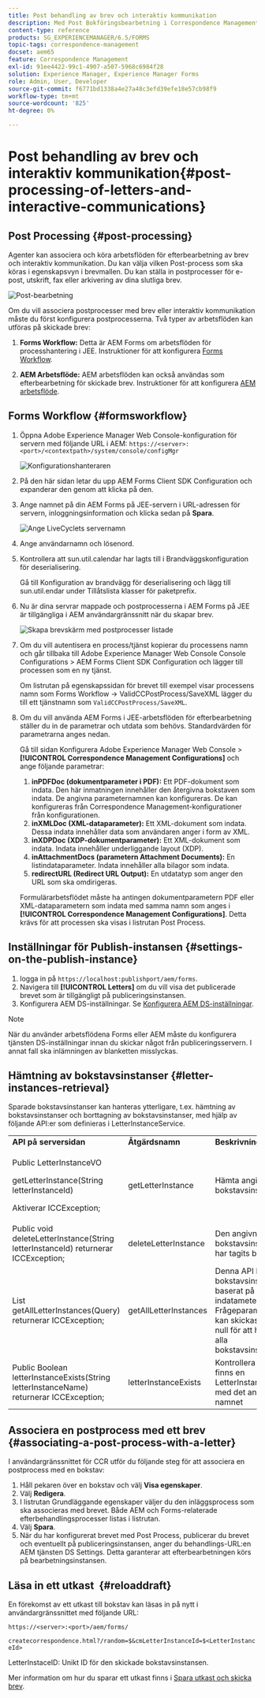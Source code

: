 ```yaml
---
title: Post behandling av brev och interaktiv kommunikation
description: Med Post Bokföringsbearbetning i Correspondence Management kan ni skapa AEM- och Forms-postprocesser, som utskrift och e-post, och integrera dem med era brev.
content-type: reference
products: SG_EXPERIENCEMANAGER/6.5/FORMS
topic-tags: correspondence-management
docset: aem65
feature: Correspondence Management
exl-id: 91ee4422-99c1-4907-a507-5968c6984f28
solution: Experience Manager, Experience Manager Forms
role: Admin, User, Developer
source-git-commit: f6771bd1338a4e27a48c3efd39efe18e57cb98f9
workflow-type: tm+mt
source-wordcount: '825'
ht-degree: 0%

---
```


# Post behandling av brev och interaktiv kommunikation{#post-processing-of-letters-and-interactive-communications}

## Post Processing {#post-processing}

Agenter kan associera och köra arbetsflöden för efterbearbetning av brev och interaktiv kommunikation. Du kan välja vilken Post-process som ska köras i egenskapsvyn i brevmallen. Du kan ställa in postprocesser för e-post, utskrift, fax eller arkivering av dina slutliga brev.

![Post-bearbetning](assets/ppoverview.png)

Om du vill associera postprocesser med brev eller interaktiv kommunikation måste du först konfigurera postprocesserna. Två typer av arbetsflöden kan utföras på skickade brev:

1. **Forms Workflow:** Detta är AEM Forms om arbetsflöden för processhantering i JEE. Instruktioner för att konfigurera [Forms Workflow](#formsworkflow).

1. **AEM Arbetsflöde:** AEM arbetsflöden kan också användas som efterbearbetning för skickade brev. Instruktioner för att konfigurera [AEM arbetsflöde](../../forms/using/aem-forms-workflow.md).

## Forms Workflow {#formsworkflow}

1. Öppna Adobe Experience Manager Web Console-konfiguration för servern med följande URL i AEM: `https://<server>:<port>/<contextpath>/system/console/configMgr`

   ![Konfigurationshanteraren](assets/2configmanager-1.png)

1. På den här sidan letar du upp AEM Forms Client SDK Configuration och expanderar den genom att klicka på den.
1. Ange namnet på din AEM Forms på JEE-servern i URL-adressen för servern, inloggningsinformation och klicka sedan på **Spara**.

   ![Ange LiveCyclets servernamn](assets/1cofigmanager.png)

1. Ange användarnamn och lösenord.
1. Kontrollera att sun.util.calendar har lagts till i Brandväggskonfiguration för deserialisering.

   Gå till Konfiguration av brandvägg för deserialisering och lägg till sun.util.endar under Tillåtslista klasser för paketprefix.

1. Nu är dina servrar mappade och postprocesserna i AEM Forms på JEE är tillgängliga i AEM användargränssnitt när du skapar brev.

   ![Skapa brevskärm med postprocesser listade](assets/0configmanager.png)

1. Om du vill autentisera en process/tjänst kopierar du processens namn och går tillbaka till Adobe Experience Manager Web Console Console Configurations > AEM Forms Client SDK Configuration och lägger till processen som en ny tjänst.

   Om listrutan på egenskapssidan för brevet till exempel visar processens namn som Forms Workflow -> ValidCCPostProcess/SaveXML lägger du till ett tjänstnamn som `ValidCCPostProcess/SaveXML`.

1. Om du vill använda AEM Forms i JEE-arbetsflöden för efterbearbetning ställer du in de parametrar och utdata som behövs. Standardvärden för parametrarna anges nedan.

   Gå till sidan Konfigurera Adobe Experience Manager Web Console > **[!UICONTROL Correspondence Management Configurations]** och ange följande parametrar:

   1. **inPDFDoc (dokumentparameter i PDF):** Ett PDF-dokument som indata. Den här inmatningen innehåller den återgivna bokstaven som indata. De angivna parameternamnen kan konfigureras. De kan konfigureras från Correspondence Management-konfigurationer från konfigurationen.
   1. **inXMLDoc (XML-dataparameter):** Ett XML-dokument som indata. Dessa indata innehåller data som användaren anger i form av XML.
   1. **inXDPDoc (XDP-dokumentparameter):** Ett XML-dokument som indata. Indata innehåller underliggande layout (XDP).
   1. **inAttachmentDocs (parametern Attachment Documents):** En listindataparameter. Indata innehåller alla bilagor som indata.
   1. **redirectURL (Redirect URL Output):** En utdatatyp som anger den URL som ska omdirigeras.

   Formulärarbetsflödet måste ha antingen dokumentparametern PDF eller XML-dataparametern som indata med samma namn som anges i **[!UICONTROL Correspondence Management Configurations]**. Detta krävs för att processen ska visas i listrutan Post Process.

## Inställningar för Publish-instansen {#settings-on-the-publish-instance}

1. logga in på `https://localhost:publishport/aem/forms`.
1. Navigera till **[!UICONTROL Letters]** om du vill visa det publicerade brevet som är tillgängligt på publiceringsinstansen.
1. Konfigurera AEM DS-inställningar. Se [Konfigurera AEM DS-inställningar](../../forms/using/configuring-the-processing-server-url.md).

>[!NOTE]
>
>När du använder arbetsflödena Forms eller AEM måste du konfigurera tjänsten DS-inställningar innan du skickar något från publiceringsservern. I annat fall ska inlämningen av blanketten misslyckas.

## Hämtning av bokstavsinstanser {#letter-instances-retrieval}

Sparade bokstavsinstanser kan hanteras ytterligare, t.ex. hämtning av bokstavsinstanser och borttagning av bokstavsinstanser, med hjälp av följande API:er som definieras i LetterInstanceService.

<table>
 <tbody>
  <tr>
   <td><strong>API på serversidan</strong></td>
   <td><strong>Åtgärdsnamn</strong></td>
   <td><strong>Beskrivning</strong></td>
  </tr>
  <tr>
   <td><p>Public LetterInstanceVO</p> <p>getLetterInstance(String letterInstanceId)</p> <p>Aktiverar ICCException; </p> </td>
   <td>getLetterInstance</td>
   <td>Hämta angiven bokstavsinstans </td>
  </tr>
  <tr>
   <td>Public void deleteLetterInstance(String letterInstanceId) returnerar ICCException; </td>
   <td>deleteLetterInstance </td>
   <td>Den angivna bokstavsinstansen har tagits bort </td>
  </tr>
  <tr>
   <td>List getAllLetterInstances(Query) returnerar ICCException; </td>
   <td>getAllLetterInstances </td>
   <td>Denna API hämtar bokstavsinstanser baserat på indatametern. Frågeparametern kan skickas som null för att hämta alla bokstavsinstanser.<br /> </td>
  </tr>
  <tr>
   <td>Public Boolean letterInstanceExists(String letterInstanceName) returnerar ICCException; </td>
   <td>letterInstanceExists </td>
   <td>Kontrollera om det finns en LetterInstance med det angivna namnet </td>
  </tr>
 </tbody>
</table>

## Associera en postprocess med ett brev {#associating-a-post-process-with-a-letter}

I användargränssnittet för CCR utför du följande steg för att associera en postprocess med en bokstav:

1. Håll pekaren över en bokstav och välj **Visa egenskaper**.
1. Välj **Redigera**.
1. I listrutan Grundläggande egenskaper väljer du den inläggsprocess som ska associeras med brevet. Både AEM och Forms-relaterade efterbehandlingsprocesser listas i listrutan.
1. Välj **Spara**.
1. När du har konfigurerat brevet med Post Process, publicerar du brevet och eventuellt på publiceringsinstansen, anger du behandlings-URL:en AEM tjänsten DS Settings. Detta garanterar att efterbearbetningen körs på bearbetningsinstansen.

## Läsa in ett utkast  {#reloaddraft}

En förekomst av ett utkast till bokstav kan läsas in på nytt i användargränssnittet med följande URL:

`https://<server>:<port>/aem/forms/`

`createcorrespondence.html?/random=$&cmLetterInstanceId=$<LetterInstanceId>`

LetterInstaceID: Unikt ID för den skickade bokstavsinstansen.

Mer information om hur du sparar ett utkast finns i [Spara utkast och skicka brev](../../forms/using/create-correspondence.md#savingdrafts).
